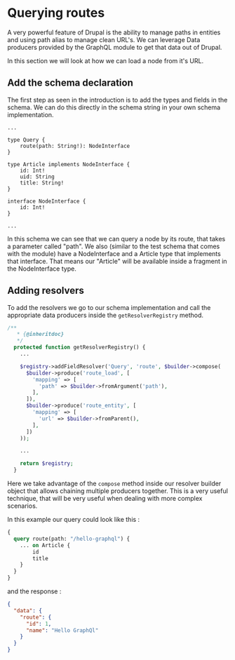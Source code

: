# Querying routes

A very powerful feature of Drupal is the ability to manage paths in entities and using path alias to manage clean URL's. We can leverage Data producers provided by the GraphQL module to get that data out of Drupal.

In this section we will look at how we can load a node from it's URL.

## Add the schema declaration

The first step as seen in the introduction is to add the types and fields in the schema. We can do this directly in the schema string in your own schema implementation.

```
...

type Query {
    route(path: String!): NodeInterface
}

type Article implements NodeInterface {
    id: Int!
    uid: String
    title: String!
}

interface NodeInterface {
    id: Int!
}

...

```

In this schema we can see that we can query a node by its route, that takes a parameter called "path". We also (similar to the test schema that comes with the module) have a NodeInterface and a Article type that implements that interface. That means our "Article" will be available inside a fragment in the NodeInterface type.

## Adding resolvers

To add the resolvers we go to our schema implementation and call the appropriate data producers inside the `getResolverRegistry` method.

```php
/**
   * {@inheritdoc}
   */
  protected function getResolverRegistry() {
    ...

    $registry->addFieldResolver('Query', 'route', $builder->compose(
      $builder->produce('route_load', [
        'mapping' => [
          'path' => $builder->fromArgument('path'),
        ],
      ]),
      $builder->produce('route_entity', [
        'mapping' => [
          'url' => $builder->fromParent(),
        ],
      ])
    ));

    ...

    return $registry;
  }
```

Here we take advantage of the `compose` method inside our resolver builder object that allows chaining multiple producers together. This is a very useful technique, that will be very useful when dealing with more complex scenarios.

In this example our query could look like this : 

```graphql
{
  query route(path: "/hello-graphql") {
    ... on Article {
        id
        title
    }
  }
}
```

and the response : 

```json
{
  "data": {
    "route": {
      "id": 1,
      "name": "Hello GraphQl"
    }
  }
}
```
